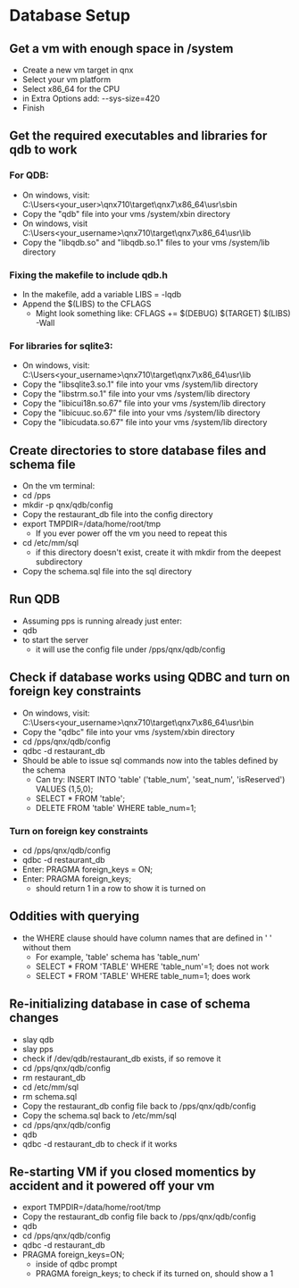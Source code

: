 # Database Setup

## Get a vm with enough space in /system
- Create a new vm target in qnx
- Select your vm platform
- Select x86_64 for the CPU
- in Extra Options add: --sys-size=420
- Finish

## Get the required executables and libraries for qdb to work
### For QDB:
- On windows, visit: C:\Users<your_user>\qnx710\target\qnx7\x86_64\usr\sbin
- Copy the "qdb" file into your vms /system/xbin directory
- On windows, visit C:\Users\<your_username>\qnx710\target\qnx7\x86_64\usr\lib
- Copy the "libqdb.so" and "libqdb.so.1" files to your vms /system/lib directory

### Fixing the makefile to include qdb.h
- In the makefile, add a variable LIBS = -lqdb
- Append the $(LIBS) to the CFLAGS 
    - Might look something like: CFLAGS += $(DEBUG) $(TARGET) $(LIBS) -Wall

### For libraries for sqlite3:
- On windows, visit: C:\Users<your_username>\qnx710\target\qnx7\x86_64\usr\lib
- Copy the "libsqlite3.so.1" file into your vms /system/lib directory
- Copy the "libstrm.so.1" file into your vms /system/lib directory
- Copy the "libicui18n.so.67" file into your vms /system/lib directory
- Copy the "libicuuc.so.67" file into your vms /system/lib directory
- Copy the "libicudata.so.67" file into your vms /system/lib directory

## Create directories to store database files and schema file
- On the vm terminal:
- cd /pps
- mkdir -p qnx/qdb/config
- Copy the restaurant_db file into the config directory
- export TMPDIR=/data/home/root/tmp
    - If you ever power off the vm you need to repeat this
- cd /etc/mm/sql
    - if this directory doesn't exist, create it with mkdir from the deepest subdirectory
- Copy the schema.sql file into the sql directory

## Run QDB
- Assuming pps is running already just enter:
- qdb
- to start the server
    - it will use the config file under /pps/qnx/qdb/config

## Check if database works using QDBC and turn on foreign key constraints
- On windows, visit: C:\Users<your_username>\qnx710\target\qnx7\x86_64\usr\bin
- Copy the "qdbc" file into your vms /system/xbin directory
- cd /pps/qnx/qdb/config
- qdbc -d restaurant_db
- Should be able to issue sql commands now into the tables defined by the schema
    - Can try: INSERT INTO 'table' ('table_num', 'seat_num', 'isReserved') VALUES (1,5,0);
    - SELECT * FROM 'table';
    - DELETE FROM 'table' WHERE table_num=1;

### Turn on foreign key constraints
- cd /pps/qnx/qdb/config
- qdbc -d restaurant_db
- Enter: PRAGMA foreign_keys = ON;
- Enter: PRAGMA foreign_keys;
    - should return 1 in a row to show it is turned on

## Oddities with querying
- the WHERE clause should have column names that are defined in ' ' without them 
    - For example, 'table' schema has 'table_num'
    - SELECT * FROM 'TABLE' WHERE 'table_num'=1; does not work
    - SELECT * FROM 'TABLE' WHERE table_num=1; does work
   
## Re-initializing database in case of schema changes
- slay qdb 
- slay pps
- check if /dev/qdb/restaurant_db exists, if so remove it 
- cd /pps/qnx/qdb/config
- rm restaurant_db
- cd /etc/mm/sql
- rm schema.sql
- Copy the restaurant_db config file back to /pps/qnx/qdb/config
- Copy the schema.sql back to /etc/mm/sql
- cd /pps/qnx/qdb/config
- qdb
- qdbc -d restaurant_db to check if it works

## Re-starting VM if you closed momentics by accident and it powered off your vm
- export TMPDIR=/data/home/root/tmp
- Copy the restaurant_db config file back to /pps/qnx/qdb/config
- qdb
- cd /pps/qnx/qdb/config
- qdbc -d restaurant_db
- PRAGMA foreign_keys=ON;
    - inside of qdbc prompt
    - PRAGMA foreign_keys; to check if its turned on, should show a 1
